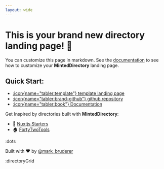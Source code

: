 ```yaml
---
layout: wide
---
```


# This is your brand new directory landing page! 👋

You can customize this page in markdown. See the [documentation](https://minteddirectory.com/docs) to see how to customize your **MintedDirectory** landing page.

## Quick Start:

+ [:icon{name="tabler:template"} template landing page](https://minteddirectory.com)
+ [:icon{name="tabler:brand-github"} github repository ](https://github.com/masterkram/minted-directory)
+ [:icon{name="tabler:book"} Documentation](https://minteddirectory.com/docs)

Get Inspired by directories built with **MintedDirectory**:
+ 📗 [Nuxtjs Starters](https://nuxtstarters.com)
+ 🏠 [FortyTwoTools](https://fortytwotools.com)

:dots

Built with ❤️ by [@mark_bruderer](https://x.com/mark_bruderer)

:directoryGrid